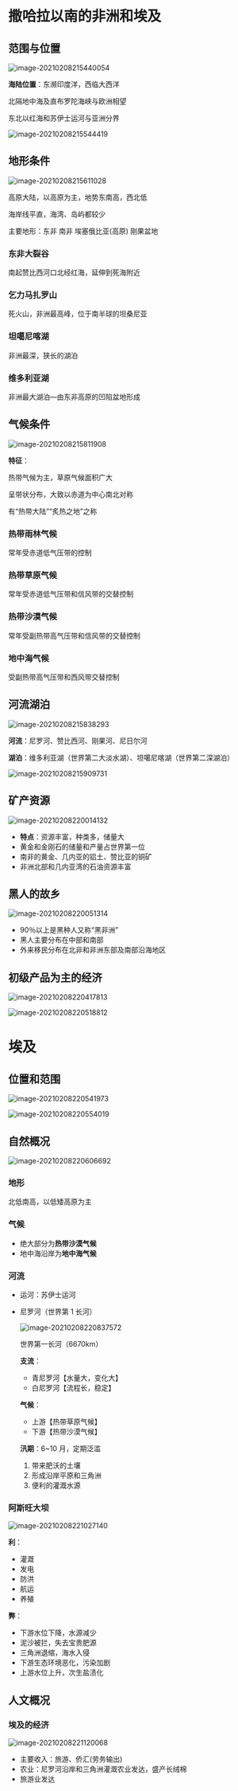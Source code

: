 # 撒哈拉以南的非洲和埃及

## 范围与位置

![image-20210208215440054](https://img-1251985644.file.myqcloud.com/images/image-20210208215440054.png)

**海陆位置**：东濒印度洋，西临大西洋

北隔地中海及直布罗陀海峡与欧洲相望

东北以红海和苏伊士运河与亚洲分界

![image-20210208215544419](https://img-1251985644.file.myqcloud.com/images/image-20210208215544419.png)

## 地形条件

![image-20210208215611028](https://img-1251985644.file.myqcloud.com/images/image-20210208215611028.png)

高原大陆，以高原为主，地势东南高，西北低

海岸线平直，海湾、岛屿都较少

主要地形：东非 南非 埃塞俄比亚(高原) 刚果盆地

### 东非大裂谷

南起赞比西河口北经红海，延伸到死海附近

### 乞力马扎罗山

死火山，非洲最高峰，位于南半球的坦桑尼亚

### 坦噶尼喀湖

非洲最深，狭长的湖泊

### 维多利亚湖

非洲最大湖泊—由东非高原的凹陷盆地形成

## 气候条件

![image-20210208215811908](https://img-1251985644.file.myqcloud.com/images/image-20210208215811908.png)

**特征**：

热带气候为主，草原气候面积广大

呈带状分布，大致以赤道为中心南北对称

有“热带大陆”“炙热之地”之称

### 热带雨林气候

常年受赤道低气压带的控制

### 热带草原气候

常年受赤道低气压带和信风带的交替控制

### 热带沙漠气候

常年受副热带高气压带和信风带的交替控制

### 地中海气候

受副热带高气压带和西风带交替控制

## 河流湖泊

![image-20210208215838293](https://img-1251985644.file.myqcloud.com/images/image-20210208215838293.png)

**河流**：尼罗河、赞比西河、刚果河、尼日尔河

**湖泊**：维多利亚湖（世界第二大淡水湖）、坦噶尼喀湖（世界第二深湖泊）

![image-20210208215909731](https://img-1251985644.file.myqcloud.com/images/image-20210208215909731.png)

## 矿产资源

![image-20210208220014132](https://img-1251985644.file.myqcloud.com/images/image-20210208220014132.png)

- **特点**：资源丰富，种类多，储量大
- 黄金和金刚石的储量和产量占世界第一位
- 南非的黄金、几内亚的铝土、赞比亚的铜矿
- 非洲北部和几内亚湾的石油资源丰富

## 黑人的故乡

![image-20210208220051314](https://img-1251985644.file.myqcloud.com/images/image-20210208220051314.png)

- 90％以上是黑种人又称“黑非洲”
- 黑人主要分布在中部和南部
- 外来移民分布在北非和非洲东部及南部沿海地区

## 初级产品为主的经济

![image-20210208220417813](https://img-1251985644.file.myqcloud.com/images/image-20210208220417813.png)

![image-20210208220518812](https://img-1251985644.file.myqcloud.com/images/image-20210208220518812.png)

# 埃及

## 位置和范围

![image-20210208220541973](https://img-1251985644.file.myqcloud.com/images/image-20210208220541973.png)

![image-20210208220554019](https://img-1251985644.file.myqcloud.com/images/image-20210208220554019.png)

## 自然概况

![image-20210208220606692](https://img-1251985644.file.myqcloud.com/images/image-20210208220606692.png)

### 地形

北低南高，以低矮高原为主

### 气候

- 绝大部分为**热带沙漠气候**
- 地中海沿岸为**地中海气候**

### 河流

- 运河：苏伊士运河

- 尼罗河（世界第 1 长河）

  ![image-20210208220837572](https://img-1251985644.file.myqcloud.com/images/image-20210208220837572.png)

  世界第一长河（6670km）

  **支流**：

  - 青尼罗河【水量大，变化大】
  - 白尼罗河【流程长，稳定】

  **气候**：

  - 上游【热带草原气候】
  - 下游【热带沙漠气候】

  **汛期**：6~10 月，定期泛滥

  1. 带来肥沃的土壤
  2. 形成沿岸平原和三角洲
  3. 便利的灌溉水源

### 阿斯旺大坝

![image-20210208221027140](https://img-1251985644.file.myqcloud.com/images/image-20210208221027140.png)

**利**：

- 灌溉
- 发电
- 防洪
- 航运
- 养殖

**弊**：

- 下游水位下降，水源减少
- 泥沙被拦，失去宝贵肥源
- 三角洲退缩，海水入侵
- 下游生态环境恶化，污染加剧
- 上游水位上升，次生盐渍化

## 人文概况

### 埃及的经济

![image-20210208221120068](https://img-1251985644.file.myqcloud.com/images/image-20210208221120068.png)

- 主要收入：旅游、侨汇(劳务输出)
- 农业：尼罗河沿岸和三角洲灌溉农业发达，盛产长绒棉
- 旅游业发达
